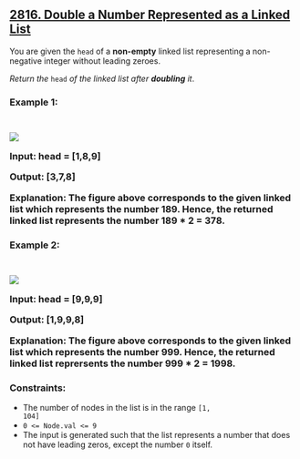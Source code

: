 <h2> <a href = "https://leetcode.com/problems/double-a-number-represented-as-a-linked-list"> 2816. Double a Number Represented as a Linked List</a></h2>

You are given the <code>head</code> of a <strong>non-empty</strong> linked list representing a non-negative integer without leading zeroes.

<em>Return the</em> <code>head</code> <em>of the linked list after <strong>doubling</strong> it</em>.

 

<h3><strong>Example 1:</strong><h3><br>
<img src = "https://assets.leetcode.com/uploads/2023/05/28/example.png">
<p><strong>Input:</strong> head = [1,8,9]<p>
<p><strong>Output:</strong> [3,7,8]<p>
<p><strong>Explanation:</strong> The figure above corresponds to the given linked list which represents the number 189. Hence, the returned linked list represents the number 189 * 2 = 378.<p>

<h3><strong>Example 2:</strong><h3><br>
<img src = "https://assets.leetcode.com/uploads/2023/05/28/example2.png">
<p><strong>Input:</strong> head = [9,9,9]<p>
<p><strong>Output:</strong> [1,9,9,8]<p>
<p><strong>Explanation:</strong> The figure above corresponds to the given linked list which represents the number 999. Hence, the returned linked list reprersents the number 999 * 2 = 1998.<p>

<h3>Constraints:</h3>

- The number of nodes in the list is in the range <code>[1, 104]</code>
- <code>0 <= Node.val <= 9</code>
- The input is generated such that the list represents a number that does not have leading zeros, except the number <code>0</code> itself.

